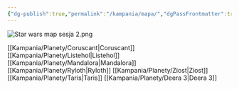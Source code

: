 ```yaml
---
{"dg-publish":true,"permalink":"/kampania/mapa/","dgPassFrontmatter":true}
---
```


![Star wars map sesja 2.png](/img/user/Star%20wars%20map%20sesja%202.png)

[[Kampania/Planety/Coruscant\|Coruscant]]
[[Kampania/Planety/Listehol\|Listehol]]
[[Kampania/Planety/Mandalora\|Mandalora]]
[[Kampania/Planety/Ryloth\|Ryloth]]
[[Kampania/Planety/Ziost\|Ziost]]
[[Kampania/Planety/Taris\|Taris]]
[[Kampania/Planety/Deera 3\|Deera 3]]
